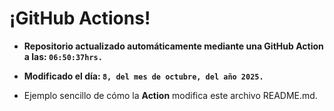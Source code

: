 # ¡GitHub Actions!
* **Repositorio actualizado automáticamente mediante una GitHub Action a las: `06:50:37hrs.`**
* **Modificado el día: `8, del mes de octubre, del año 2025.`**

* Ejemplo sencillo de cómo la **Action** modifica este archivo README.md.

